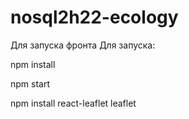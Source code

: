 # nosql2h22-ecology
Для запуска фронта
Для запуска:

npm install

npm start

npm install react-leaflet leaflet
